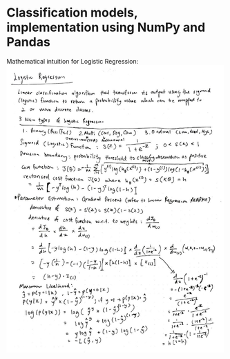 # Classification models, implementation using NumPy and Pandas

Mathematical intuition for Logistic Regression:
![](../assets/log_reg1.jpg)